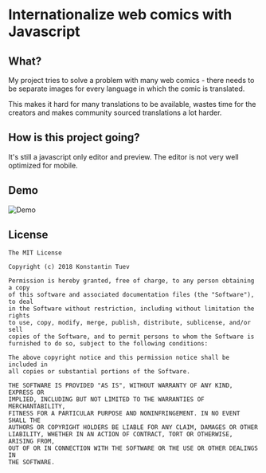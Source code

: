# Internationalize web comics with Javascript #

## What? ##

My project tries to solve a problem with many web comics - there needs to be separate images for every language in which the comic is translated.

This makes it hard for many translations to be available, wastes time for the creators and makes community sourced translations a lot harder.

## How is this project going? ##

It's still a javascript only editor and preview. The editor is not very well optimized for mobile.

## Demo ##

![Demo](https://i.imgur.com/NzMPOCF.gif)

## License ##

```
The MIT License

Copyright (c) 2018 Konstantin Tuev

Permission is hereby granted, free of charge, to any person obtaining a copy
of this software and associated documentation files (the "Software"), to deal
in the Software without restriction, including without limitation the rights
to use, copy, modify, merge, publish, distribute, sublicense, and/or sell
copies of the Software, and to permit persons to whom the Software is
furnished to do so, subject to the following conditions:

The above copyright notice and this permission notice shall be included in
all copies or substantial portions of the Software.

THE SOFTWARE IS PROVIDED "AS IS", WITHOUT WARRANTY OF ANY KIND, EXPRESS OR
IMPLIED, INCLUDING BUT NOT LIMITED TO THE WARRANTIES OF MERCHANTABILITY,
FITNESS FOR A PARTICULAR PURPOSE AND NONINFRINGEMENT. IN NO EVENT SHALL THE
AUTHORS OR COPYRIGHT HOLDERS BE LIABLE FOR ANY CLAIM, DAMAGES OR OTHER
LIABILITY, WHETHER IN AN ACTION OF CONTRACT, TORT OR OTHERWISE, ARISING FROM,
OUT OF OR IN CONNECTION WITH THE SOFTWARE OR THE USE OR OTHER DEALINGS IN
THE SOFTWARE.

```